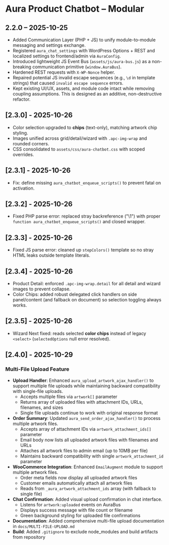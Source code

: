 # Aura Product Chatbot – Modular
## 2.2.0 – 2025-10-25
- Added Communication Layer (PHP + JS) to unify module-to-module messaging and settings exchange.
- Registered `aura_chat_settings` with WordPress Options + REST and localized settings to frontend/admin via `AuraConfig`.
- Introduced lightweight JS Event Bus (`assets/js/aura-bus.js`) as a non-breaking communication primitive (`window.AuraBus`).
- Hardened REST requests with `X-WP-Nonce` helper.
- Repaired potential JS invalid escape sequences (e.g., `\d` in template strings) that caused `invalid escape sequence` errors.
- Kept existing UI/UX, assets, and module code intact while removing coupling assumptions. This is designed as an additive, non-destructive refactor.

## [2.3.0] - 2025-10-26
- Color selection upgraded to **chips** (text-only), matching artwork chip styling.
- Images unified across grid/detail/wizard with `.apc-img-wrap` and rounded corners.
- CSS consolidated to `assets/css/aura-chatbot.css` with scoped overrides.

## [2.3.1] - 2025-10-26
- Fix: define missing `aura_chatbot_enqueue_scripts()` to prevent fatal on activation.

## [2.3.2] - 2025-10-26
- Fixed PHP parse error: replaced stray backreference ("\\1") with proper `function aura_chatbot_enqueue_scripts()` and closed wrapper.

## [2.3.3] - 2025-10-26
- Fixed JS parse error: cleaned up `stepColors()` template so no stray HTML leaks outside template literals.

## [2.3.4] - 2025-10-26
- Product Detail: enforced `.apc-img-wrap.detail` for all detail and wizard images to prevent collapse.
- Color Chips: added robust delegated click handlers on side panel/content (and fallback on document) so selection toggling always works.

## [2.3.5] - 2025-10-26
- Wizard Next fixed: reads selected **color chips** instead of legacy `<select>` (`selectedOptions` null error resolved).

## [2.4.0] - 2025-10-29
### Multi-File Upload Feature
- **Upload Handler**: Enhanced `aura_upload_artwork_ajax_handler()` to support multiple file uploads while maintaining backward compatibility with single-file uploads.
  - Accepts multiple files via `artwork[]` parameter
  - Returns array of uploaded files with attachment IDs, URLs, filenames, and sizes
  - Single file uploads continue to work with original response format
- **Order Summary**: Updated `aura_send_order_ajax_handler()` to process multiple artwork files.
  - Accepts array of attachment IDs via `artwork_attachment_ids[]` parameter
  - Email body now lists all uploaded artwork files with filenames and URLs
  - Attaches all artwork files to admin email (up to 10MB per file)
  - Maintains backward compatibility with single `artwork_attachment_id` parameter
- **WooCommerce Integration**: Enhanced `EmailAugment` module to support multiple artwork files.
  - Order meta fields now display all uploaded artwork files
  - Customer emails automatically attach all artwork files
  - Reads from `_aura_artwork_attachment_ids` array (with fallback to single file)
- **Chat Confirmation**: Added visual upload confirmation in chat interface.
  - Listens for `artwork:uploaded` events on AuraBus
  - Displays success message with file count or filename
  - Green background styling for uploaded file confirmations
- **Documentation**: Added comprehensive multi-file upload documentation in `docs/MULTI-FILE-UPLOAD.md`
- **Build**: Added `.gitignore` to exclude node_modules and build artifacts from repository
